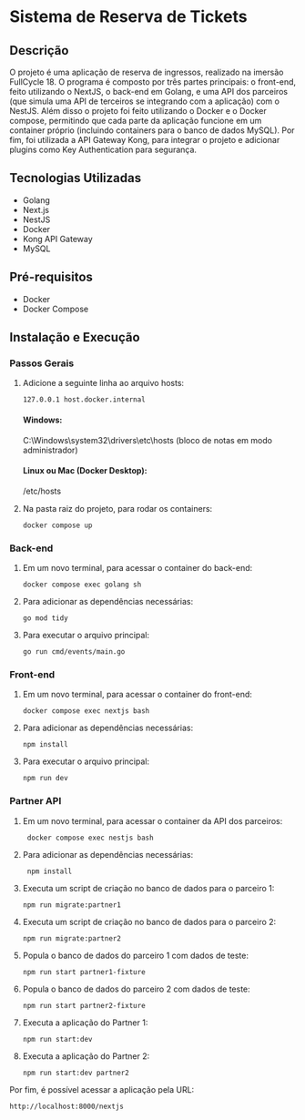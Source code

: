 # Sistema de Reserva de Tickets

## Descrição
O projeto é uma aplicação de reserva de ingressos, realizado na imersão FullCycle 18. O programa é composto por três partes principais: o front-end, feito utilizando o NextJS, o back-end em Golang, e uma API dos parceiros (que simula uma API de terceiros
se integrando com a aplicação) com o NestJS. Além disso o projeto foi feito utilizando o Docker e o Docker compose, permitindo que cada parte da aplicação funcione em um container próprio (incluindo containers para o banco de dados MySQL). Por fim, foi
utilizada a API Gateway Kong, para integrar o projeto e adicionar plugins como Key Authentication para segurança.

## Tecnologias Utilizadas
- Golang
- Next.js
- NestJS
- Docker
- Kong API Gateway
- MySQL

## Pré-requisitos
- Docker
- Docker Compose

## Instalação e Execução
### Passos Gerais
1. Adicione a seguinte linha ao arquivo hosts:
   
    ```127.0.0.1 host.docker.internal```

   #### Windows:
      C:\Windows\system32\drivers\etc\hosts (bloco de notas em modo administrador)
   #### Linux ou Mac (Docker Desktop):
   /etc/hosts

3. Na pasta raiz do projeto, para rodar os containers:
   
       docker compose up

### Back-end
1. Em um novo terminal, para acessar o container do back-end:
   
       docker compose exec golang sh

2. Para adicionar as dependências necessárias:

       go mod tidy

3. Para executar o arquivo principal:

       go run cmd/events/main.go
   

### Front-end
1. Em um novo terminal, para acessar o container do front-end:
   
       docker compose exec nextjs bash

2. Para adicionar as dependências necessárias:

       npm install

3. Para executar o arquivo principal:

       npm run dev

### Partner API
1. Em um novo terminal, para acessar o container da API dos parceiros:
   
        docker compose exec nestjs bash

2. Para adicionar as dependências necessárias:

        npm install

3. Executa um script de criação no banco de dados para o parceiro 1:

       npm run migrate:partner1
   
4. Executa um script de criação no banco de dados para o parceiro 2:

       npm run migrate:partner2

5. Popula o banco de dados do parceiro 1 com dados de teste:

       npm run start partner1-fixture
   
6. Popula o banco de dados do parceiro 2 com dados de teste:

       npm run start partner2-fixture

7. Executa a aplicação do Partner 1:

       npm run start:dev
   
8. Executa a aplicação do Partner 2:

       npm run start:dev partner2

Por fim, é possível acessar a aplicação pela URL:

   ```http://localhost:8000/nextjs```
                    


